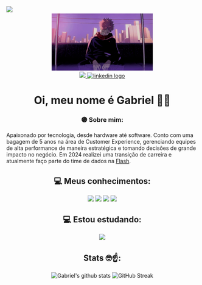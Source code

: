 <div align="left">
  <img src="https://komarev.com/ghpvc/?username=amarogabs&label=Visitantes&color=442a71&style=flat" />
</div>

<div align="center">
  <img height="150" src="https://github.com/amarogabs/amarogabs/blob/main/tumblr_f6cae2c3b1f01125e3b1d2ae50fd021c_fa9d7212_540.gif" />
</div>

<div align="center">
  <a href="https://github.com/amarogabs" target="_blank">
    <img src="https://img.shields.io/static/v1?message=Me%20siga!&logo=github&label=&color=442a71&logoColor=white&labelColor=&style=for-the-badge" height="25"/>
  </a>
  <a href="https://www.linkedin.com/in/gabrieldsouza1999/" target="_blank">
    <img src="https://img.shields.io/static/v1?message=Me%20Adicione&logo=linkedin&label=&color=442a71&logoColor=white&labelColor=&style=for-the-badge" height="25" alt="linkedin logo" />
  </a>
</div>

<h1 style="text-align: center; font-weight: bold;">Oi, meu nome é Gabriel 🖖🏻</h1>

<h3 style="text-align: center; font-weight: bold;">🟣 Sobre mim:</h3>

<p align="left">Apaixonado por tecnologia, desde hardware até software. Conto com uma bagagem de 5 anos na área de Customer Experience, gerenciando equipes de alta performance de maneira estratégica e tomando decisões de grande impacto no negócio. Em 2024 realizei uma transição de carreira e atualmente faço parte do time de dados na <a href="https://www.linkedin.com/company/meuflash/">Flash</a>.</p>

<h2 style="text-align: center; font-weight: bold;">💻 Meus conhecimentos:</h2>

<div style="text-align: center;">
  <img src="https://img.shields.io/badge/Metabase-442a71?style=for-the-badge&logo=metabase&logoColor=fff">
  <img src="https://img.shields.io/badge/Databricks-442a71?style=for-the-badge&logo=Databricks&logoColor=white">
  <img src="https://img.shields.io/badge/GitHub-442a71?style=for-the-badge&logo=github&logoColor=white">
  <img src="https://img.shields.io/badge/sql-442a71?style=for-the-badge&logo=supabase&logoColor=white">
</div>

<h2 style="text-align: center; font-weight: bold;">💻 Estou estudando:</h2>

<div style="text-align: center;">
  <img src="https://img.shields.io/badge/Python-442a71?style=for-the-badge&logo=python&logoColor=fff">
</div>

<h2 style="text-align: center; font-weight: bold;">Stats 🤓☝️: </h2>

<div align="center">
  <img width="49%" height="180px" src="https://github-readme-stats.vercel.app/api?username=amarogabs&show_icons=true&count_private=true&hide_border=true&title_color=442a71&icon_color=442a71&text_color=ffffff&bg_color=0d1117" alt="Gabriel's github stats" /> 
  <img width="49%" height="180px" src="https://streak-stats.demolab.com?user=amarogabs&theme=dark&hide_border=true&locale=pt_BR&exclude_days=Sun%2CSat&background=EB545400&ring=442A71&fire=442A71&currStreakLabel=442A71" alt="GitHub Streak" />
</div>
